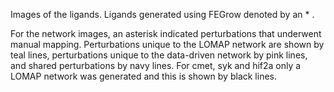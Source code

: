 Images of the ligands. Ligands generated using FEGrow denoted by an * .

For the network images, an asterisk indicated perturbations that underwent manual mapping. Perturbations unique to the LOMAP network are shown by teal lines, perturbations unique to the data-driven network by pink lines, and shared perturbations by navy lines. For cmet, syk and hif2a only a LOMAP network was generated and this is shown by black lines.

